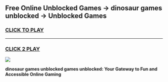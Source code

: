 
## Free Online Unblocked Games → dinosaur games unblocked → Unblocked Games
<h3>
<a href="https://premium.freeplayer.one?title=dinosaur_games_unblocked&ref=21F">CLICK TO PLAY</a></h3>
<hr>

<h3>
<a href="https://premium.freeplayer.one?title=dinosaur_games_unblocked&ref=21F">CLICK 2 PLAY</a>
  
</h3>

<a href="https://premium.freeplayer.one?title=dinosaur_games_unblocked&ref=21F/"><img src="https://clearcache.store/games.png"></a>


**dinosaur games unblocked games unblocked: Your Gateway to Fun and Accessible Online Gaming**
